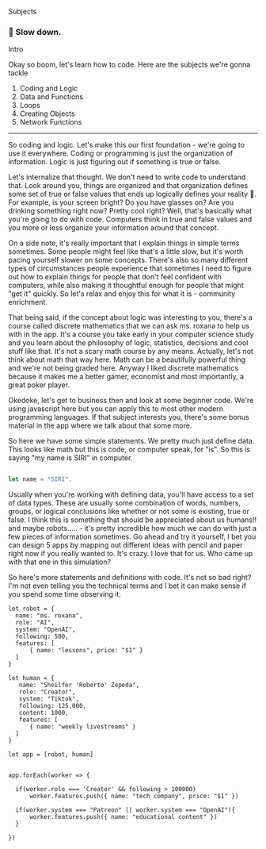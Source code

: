 Subjects

### 🚧 Slow down.

Intro

Okay so boom, let's learn how to code. Here are the subjects we're gonna tackle

1. Coding and Logic
2. Data and Functions
3. Loops
4. Creating Objects
5. Network Functions

---

So coding and logic. Let's make this our first foundation - we're going to use it everywhere. Coding or programming is just the organization of information. Logic is just figuring out if something is true or false.

Let's internalize that thought. We don't need to write code to understand that. Look around you, things are organized and that organization defines some set of true or false values that ends up logically defines your reality 👀. For example, is your screen bright? Do you have glasses on? Are you drinking something right now? Pretty cool right? Well, that's basically what you're going to do with code. Computers think in true and false values and you more or less organize your information around that concept.

On a side note, it's really important that I explain things in simple terms sometimes. Some people might feel like that's a little slow, but it's worth pacing yourself slower on some concepts. There's also so many different types of circumstances people experience that sometimes I need to figure out how to explain things for people that don't feel confident with computers, while also making it thoughtful enough for people that might "get it" quickly. So let's relax and enjoy this for what it is - community enrichment.

That being said, if the concept about logic was interesting to you, there's a course called discrete mathematics that we can ask ms. roxana to help us with in the app. It's a course you take early in your computer science study and you learn about the philosophy of logic, statistics, decisions and cool stuff like that. It's not a scary math course by any means. Actually, let's not think about math that way here. Math can be a beautifully powerful thing and we're not being graded here. Anyway I liked discrete mathematics because it makes me a better gamer, economist and most importantly, a great poker player.

Okedoke, let's get to business then and look at some beginner code. We're using javascript here but you can apply this to most other modern programming languages. If that subject interests you, there's some bonus material in the app where we talk about that some more.

So here we have some simple statements. We pretty much just define data. This looks like math but this is code, or computer speak, for "is". So this is saying "my name is SIRI" in computer.

```js

let name = "SIRI".

```

Usually when you're working with defining data, you'll have access to a set of data types. These are usually some combination of words, numbers, groups, or logical conclusions like whether or not some is existing, true or false. I think this is something that should be appreciated about us humans!! and maybe robots..... - it's pretty incredible how much we can do with just a few pieces of information sometimes. Go ahead and try it yourself, I bet you can design 5 apps by mapping out different ideas with pencil and paper right now if you really wanted to. It's crazy. I love that for us.  Who came up with that one in this simulation?

So here's more statements and definitions with code. It's not so bad right? I'm not even telling you the technical terms and I bet it can make sense if you spend some time observing it.

``` 
let robot = {
  name: "ms. roxana",
  role: "AI",
  system: "OpenAI",
  following: 500,
  features: [
      { name: "lessons", price: "$1" }
  ]
}

let human = {
   name: "Sheilfer 'Roberto' Zepeda",
   role: "Creator",
   system: "Tiktok",
   following: 125,000,
   content: 1000,
   features: [
      { name: "weekly livestreams" }
  ]
}

let app = [robot, human]


app.forEach(worker => {

  if(worker.role === 'Creator' && following > 100000)
      worker.features.push({ name: "tech company", price: "$1" })
      
  if(worker.system === "Patreon" || worker.system === "OpenAI"){
      worker.features.push({ name: "educational content" })
  }
   
})



```
